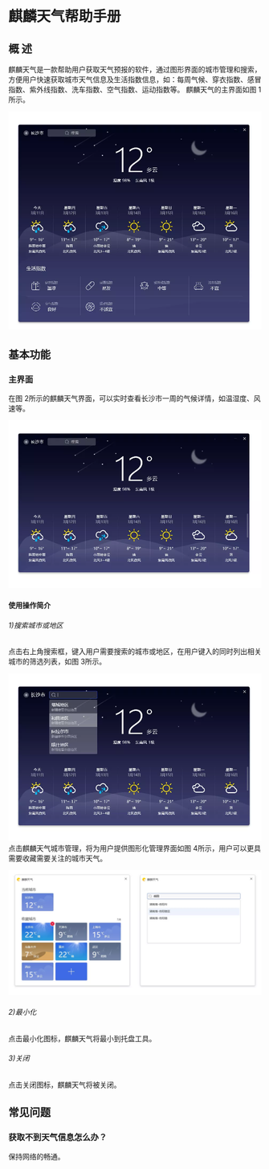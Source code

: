 # 麒麟天气帮助手册
## 概 述
麒麟天气是一款帮助用户获取天气预报的软件，通过图形界面的城市管理和搜索，方便用户快速获取城市天气信息及生活指数信息，如：每周气候、穿衣指数、感冒指数、紫外线指数、洗车指数、空气指数、运动指数等。
麒麟天气的主界面如图 1所示。

![图 1 麒麟天气主界面](image/1.png)
## 基本功能
### 主界面
在图 2所示的麒麟天气界面，可以实时查看长沙市一周的气候详情，如温湿度、风速等。

![图 2 麒麟天气界面](image/2.png)
#### 使用操作简介
###### 1)搜索城市或地区
点击右上角搜索框，键入用户需要搜索的城市或地区，在用户键入的同时列出相关城市的筛选列表，如图 3所示。

![图 3 搜索城市或地区](image/3.png)
点击麒麟天气城市管理，将为用户提供图形化管理界面如图 4所示，用户可以更具需要收藏需要关注的城市天气。

![图 4 城市管理](image/4.png)
###### 2)最小化
点击最小化图标，麒麟天气将最小到托盘工具。
###### 3)关闭
点击关闭图标，麒麟天气将被关闭。
## 常见问题
### 获取不到天气信息怎么办？
保持网络的畅通。
